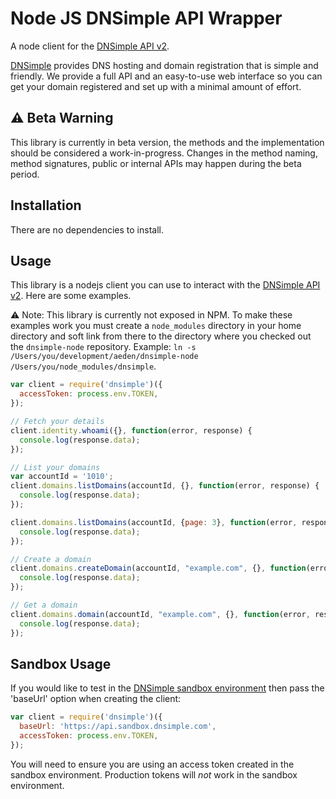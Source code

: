 # Node JS DNSimple API Wrapper

A node client for the [DNSimple API v2](https://developer.dnsimple.com/v2/).

[DNSimple](https://dnsimple.com/) provides DNS hosting and domain registration that is simple and friendly.
We provide a full API and an easy-to-use web interface so you can get your domain registered and set up with a minimal amount of effort.


## :warning: Beta Warning

This library is currently in beta version, the methods and the implementation should be considered a work-in-progress. Changes in the method naming, method signatures, public or internal APIs may happen during the beta period.

## Installation

There are no dependencies to install.

## Usage

This library is a nodejs client you can use to interact with the [DNSimple API v2](https://developer.dnsimple.com/v2/). Here are some examples.

:warning: Note: This library is currently not exposed in NPM. To make these examples work you must create a `node_modules` directory in your home directory and soft link from there to the directory where you checked out the `dnsimple-node` repository. Example: `ln -s /Users/you/development/aeden/dnsimple-node /Users/you/node_modules/dnsimple`.

```javascript
var client = require('dnsimple')({
  accessToken: process.env.TOKEN,
});

// Fetch your details
client.identity.whoami({}, function(error, response) {
  console.log(response.data);
});

// List your domains
var accountId = '1010';
client.domains.listDomains(accountId, {}, function(error, response) {
  console.log(response.data);
});

client.domains.listDomains(accountId, {page: 3}, function(error, response) {
  console.log(response.data);
});

// Create a domain
client.domains.createDomain(accountId, "example.com", {}, function(error, response) {
  console.log(response.data);
});

// Get a domain
client.domains.domain(accountId, "example.com", {}, function(error, response) {
  console.log(response.data);
});
```

## Sandbox Usage

If you would like to test in the [DNSimple sandbox environment](https://developer.dnsimple.com/sandbox/) then pass the 'baseUrl' option when creating the client:

```javascript
var client = require('dnsimple')({
  baseUrl: 'https://api.sandbox.dnsimple.com',
  accessToken: process.env.TOKEN,
});
```

You will need to ensure you are using an access token created in the sandbox environment. Production tokens will *not* work in the sandbox environment.
